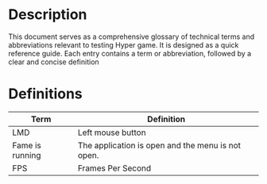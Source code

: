 # Description
This document serves as a comprehensive glossary of technical terms and abbreviations relevant to testing Hyper game. It is designed as a quick reference guide. Each entry contains a term or abbreviation, followed by a clear and concise definition

# Definitions
| Term | Definition |
| -------- | -------- |
| LMD | Left mouse button |
| Fame is running | The application is open and the menu is not open.
| FPS | Frames Per Second |